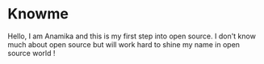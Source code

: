 # Knowme
Hello, I am Anamika and this is my first step into open source. I don't know much about open source but will work hard to shine my name in open source world !
